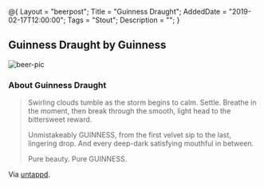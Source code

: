 @{ 
 Layout = "beerpost"; 
 Title = "Guinness Draught"; 
 AddedDate = "2019-02-17T12:00:00"; 
 Tags = "Stout"; 
 Description = ""; 
 } 
 

## Guinness Draught by Guinness

![beer-pic]

### About Guinness Draught

> Swirling clouds tumble as the storm begins to calm. Settle. Breathe in the moment, then break through the smooth, light head to the bittersweet reward.
> 
> Unmistakeably GUINNESS, from the first velvet sip to the last, lingering drop. And every deep-dark satisfying mouthful in between.
> 
> Pure beauty. Pure GUINNESS.

Via [untappd][untappd-url].

[untappd-url]: <https://untappd.com/b/guinness-guinness-draught/4473>
[beer-pic]: https://jasonpowley.com/assets/img/2019-02-17-guinness-draught.jpeg "Guinness Draught by Guinness"
